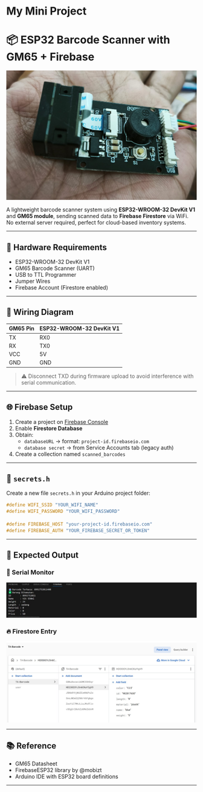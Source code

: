 # My Mini Project
# 📦 ESP32 Barcode Scanner with GM65 + Firebase
![GM65 Sensor](GM65_Sensor.jpg)

A lightweight barcode scanner system using **ESP32-WROOM-32 DevKit V1** and **GM65 module**, sending scanned data to **Firebase Firestore** via WiFi. No external server required, perfect for cloud-based inventory systems.

---

## 🔌 Hardware Requirements

- ESP32-WROOM-32 DevKit V1 
- GM65 Barcode Scanner (UART)
- USB to TTL Programmer
- Jumper Wires
- Firebase Account (Firestore enabled)

---

## 🧰 Wiring Diagram

| GM65 Pin | ESP32-WROOM-32 DevKit V1 |
|----------|--------------------------|
| TX       | RX0                      |
| RX       | TX0                      |
| VCC      | 5V                       |
| GND      | GND                      |

> ⚠️ Disconnect TXD during firmware upload to avoid interference with serial communication.

---

## 🌐 Firebase Setup

1. Create a project on [Firebase Console](https://console.firebase.google.com/)
2. Enable **Firestore Database**
3. Obtain:
   - `databaseURL` → format: `project-id.firebaseio.com`
   - `database secret` → from Service Accounts tab (legacy auth)
4. Create a collection named `scanned_barcodes`

---

## 🧾 `secrets.h`

Create a new file `secrets.h` in your Arduino project folder:

```cpp
#define WIFI_SSID "YOUR_WIFI_NAME"
#define WIFI_PASSWORD "YOUR_WIFI_PASSWORD"

#define FIREBASE_HOST "your-project-id.firebaseio.com"
#define FIREBASE_AUTH "YOUR_FIREBASE_SECRET_OR_TOKEN"
```

---


## 🧪 Expected Output

### 🔎 Serial Monitor
![Result](result.jpg)


### 🔥 Firestore Entry
![Firestore Structure](FirestoreStructure.jpg)

---

## 📚 Reference

- GM65 Datasheet
- FirebaseESP32 library by @mobizt
- Arduino IDE with ESP32 board definitions

---

